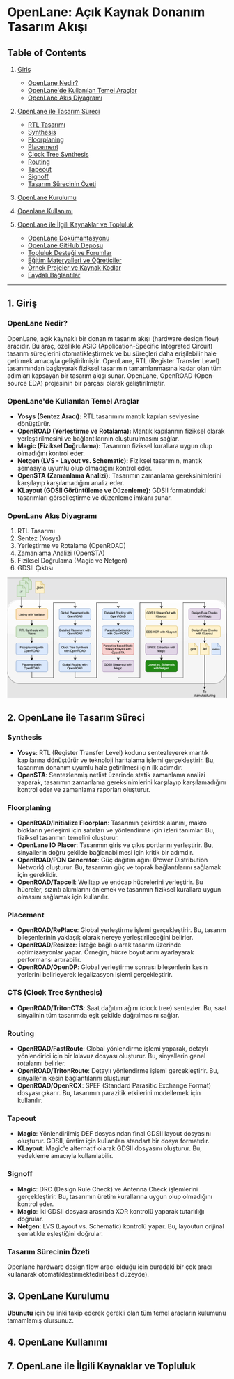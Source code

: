 # OpenLane: Açık Kaynak Donanım Tasarım Akışı

## Table of Contents
1. [Giriş](#giriş)
   - [OpenLane Nedir?](#openlane-nedir)
   - [OpenLane'de Kullanılan Temel Araçlar](#openlanede-kullanılan-temel-araçlar)
   - [OpenLane Akış Diyagramı](#openlane-akış-diyagramı)

3. [OpenLane ile Tasarım Süreci](#openlane-ile-tasarım-süreci)
   - [RTL Tasarımı](#rtl-tasarımı)
   - [Synthesis](#sentez-synthesis)
   - [Floorplaning](#floorplaning)
   - [Placement](#yerleştirme-ve-rotalama-placement-and-routing)
   - [Clock Tree Synthesis](#clock-tree-synthesis)
   - [Routing](#routing)
   - [Tapeout](#tapeout)
   - [Signoff](#signoff)
   - [Tasarım Sürecinin Özeti](#tasarım-sürecinin-özeti)

4. [OpenLane Kurulumu](#openlane-kurulumu)

5. [Openlane Kullanımı](#openlane-kullanımı)

6. [OpenLane ile İlgili Kaynaklar ve Topluluk](#openlane-ile-ilgili-kaynaklar-ve-topluluk)
   - [OpenLane Dokümantasyonu](#openlane-dokümantasyonu)
   - [OpenLane GitHub Deposu](#openlane-github-deposu)
   - [Topluluk Desteği ve Forumlar](#topluluk-desteği-ve-forumlar)
   - [Eğitim Materyalleri ve Öğreticiler](#eğitim-materyalleri-ve-öğreticiler)
   - [Örnek Projeler ve Kaynak Kodlar](#örnek-projeler-ve-kaynak-kodlar)
   - [Faydalı Bağlantılar](#faydalı-bağlantılar)

---

## 1. Giriş

### OpenLane Nedir?
OpenLane, açık kaynaklı bir donanım tasarım akışı (hardware design flow) aracıdır. Bu araç, özellikle ASIC (Application-Specific Integrated Circuit) tasarım süreçlerini otomatikleştirmek ve bu süreçleri daha erişilebilir hale getirmek amacıyla geliştirilmiştir. OpenLane, RTL (Register Transfer Level) tasarımından başlayarak fiziksel tasarımın tamamlanmasına kadar olan tüm adımları kapsayan bir tasarım akışı sunar. OpenLane, OpenROAD (Open-source EDA) projesinin bir parçası olarak geliştirilmiştir.

### OpenLane'de Kullanılan Temel Araçlar
- **Yosys (Sentez Aracı):** RTL tasarımını mantık kapıları seviyesine dönüştürür.
- **OpenROAD (Yerleştirme ve Rotalama):** Mantık kapılarının fiziksel olarak yerleştirilmesini ve bağlantılarının oluşturulmasını sağlar.
- **Magic (Fiziksel Doğrulama):** Tasarımın fiziksel kurallara uygun olup olmadığını kontrol eder.
- **Netgen (LVS - Layout vs. Schematic):** Fiziksel tasarımın, mantık şemasıyla uyumlu olup olmadığını kontrol eder.
- **OpenSTA (Zamanlama Analizi):** Tasarımın zamanlama gereksinimlerini karşılayıp karşılamadığını analiz eder.
- **KLayout (GDSII Görüntüleme ve Düzenleme):** GDSII formatındaki tasarımları görselleştirme ve düzenleme imkanı sunar.

### OpenLane Akış Diyagramı
1. RTL Tasarımı
2. Sentez (Yosys)
3. Yerleştirme ve Rotalama (OpenROAD)
4. Zamanlama Analizi (OpenSTA)
5. Fiziksel Doğrulama (Magic ve Netgen)
6. GDSII Çıktısı

![OpenLane Flow Stages](https://github.com/tbemre/denemea/blob/main/images/flow.png)


## 2. OpenLane ile Tasarım Süreci

### **Synthesis**
- **Yosys**: RTL (Register Transfer Level) kodunu sentezleyerek mantık kapılarına dönüştürür ve teknoloji haritalama işlemi gerçekleştirir. Bu, tasarımın donanım uyumlu hale getirilmesi için ilk adımdır.
- **OpenSTA**: Sentezlenmiş netlist üzerinde statik zamanlama analizi yaparak, tasarımın zamanlama gereksinimlerini karşılayıp karşılamadığını kontrol eder ve zamanlama raporları oluşturur.

### **Floorplaning**
- **OpenROAD/Initialize Floorplan**: Tasarımın çekirdek alanını, makro blokların yerleşimi için satırları ve yönlendirme için izleri tanımlar. Bu, fiziksel tasarımın temelini oluşturur.
- **OpenLane IO Placer**: Tasarımın giriş ve çıkış portlarını yerleştirir. Bu, sinyallerin doğru şekilde bağlanabilmesi için kritik bir adımdır.
- **OpenROAD/PDN Generator**: Güç dağıtım ağını (Power Distribution Network) oluşturur. Bu, tasarımın güç ve toprak bağlantılarını sağlamak için gereklidir.
- **OpenROAD/Tapcell**: Welltap ve endcap hücrelerini yerleştirir. Bu hücreler, sızıntı akımlarını önlemek ve tasarımın fiziksel kurallara uygun olmasını sağlamak için kullanılır.


### **Placement**
- **OpenROAD/RePlace**: Global yerleştirme işlemi gerçekleştirir. Bu, tasarım bileşenlerinin yaklaşık olarak nereye yerleştirileceğini belirler.
- **OpenROAD/Resizer**: İsteğe bağlı olarak tasarım üzerinde optimizasyonlar yapar. Örneğin, hücre boyutlarını ayarlayarak performansı artırabilir.
- **OpenROAD/OpenDP**: Global yerleştirme sonrası bileşenlerin kesin yerlerini belirleyerek legalizasyon işlemi gerçekleştirir.


### **CTS (Clock Tree Synthesis)**
- **OpenROAD/TritonCTS**: Saat dağıtım ağını (clock tree) sentezler. Bu, saat sinyalinin tüm tasarımda eşit şekilde dağıtılmasını sağlar.


### **Routing**
- **OpenROAD/FastRoute**: Global yönlendirme işlemi yaparak, detaylı yönlendirici için bir kılavuz dosyası oluşturur. Bu, sinyallerin genel rotalarını belirler.
- **OpenROAD/TritonRoute**: Detaylı yönlendirme işlemi gerçekleştirir. Bu, sinyallerin kesin bağlantılarını oluşturur.
- **OpenROAD/OpenRCX**: SPEF (Standard Parasitic Exchange Format) dosyası çıkarır. Bu, tasarımın parazitik etkilerini modellemek için kullanılır.


### **Tapeout**
- **Magic**: Yönlendirilmiş DEF dosyasından final GDSII layout dosyasını oluşturur. GDSII, üretim için kullanılan standart bir dosya formatıdır.
- **KLayout**: Magic'e alternatif olarak GDSII dosyasını oluşturur. Bu, yedekleme amacıyla kullanılabilir.


### **Signoff**
- **Magic**: DRC (Design Rule Check) ve Antenna Check işlemlerini gerçekleştirir. Bu, tasarımın üretim kurallarına uygun olup olmadığını kontrol eder.
- **Magic**: İki GDSII dosyası arasında XOR kontrolü yaparak tutarlılığı doğrular.
- **Netgen**: LVS (Layout vs. Schematic) kontrolü yapar. Bu, layoutun orijinal şematikle eşleştiğini doğrular.

### **Tasarım Sürecinin Özeti**
Openlane hardware design flow aracı olduğu için buradaki bir çok aracı kullanarak otomatikleştirmektedir(basit düzeyde). 

## 3. OpenLane Kurulumu
**Ubunutu** için [bu](https://www.youtube.com/watch?v=jEGq7JVHGvQ) linki takip ederek gerekli olan tüm temel araçların kulumunu tamamlamış olursunuz.

## 4. OpenLane Kullanımı






## 7. OpenLane ile İlgili Kaynaklar ve Topluluk